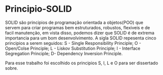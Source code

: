 # Principio-SOLID
  SOLID são principios de programação orientada a objetos(POO) que servem para criar programas bem estruturados, robustos, flexiveis e de facil manutenção, em vista disso,
podemos dizer que SOLID é de extrema importancia para um bom desenvolvimento.
  A sigla SOLID repesenta cinco principios a serem seguidos:
S - Single Responsibility Principle;
O - Open/Colse Principle;
L - Liskov Substitution Principle;
I - Interface Segregation Principle;
D- Dependency Inversion Principle. 

  Para esse trabalho foi escolhido os principios S, I, L e O para ser dissertado sobre.  
